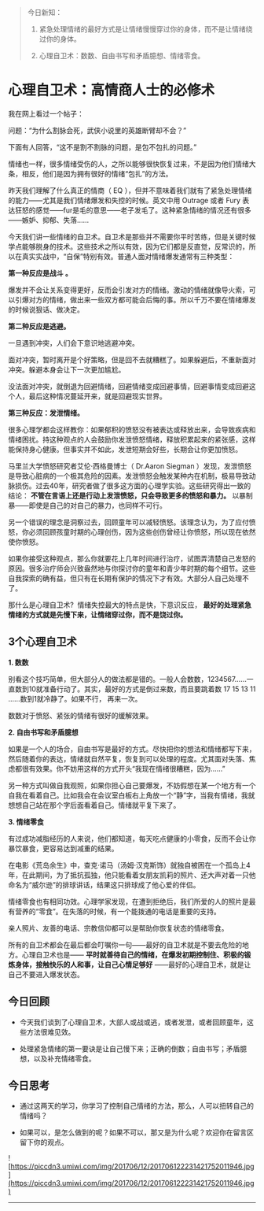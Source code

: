 > 今日新知：
> 
> 1. 紧急处理情绪的最好方式是让情绪慢慢穿过你的身体，而不是让情绪绕过你的身体。
> 
> 2. 心理自卫术：数数、自由书写和矛盾臆想、情绪零食。

# 心理自卫术：高情商人士的必修术

我在网上看过一个帖子：

问题：“为什么割脉会死，武侠小说里的英雄断臂却不会？”

下面有人回答，“这不是割不割脉的问题，是包不包扎的问题。”

情绪也一样，很多情绪受伤的人，之所以能够很快恢复过来，不是因为他们情绪大条，相反，他们是因为拥有很好的情绪“包扎”的方法。

昨天我们理解了什么真正的情商（ EQ ），但并不意味着我们就有了紧急处理情绪的能力——尤其是我们情绪爆发和失控的时候。英文中用 Outrage 或者 Fury 表达狂怒的感觉——fur是毛的意思——老子发毛了。这种紧急情绪的情况还有很多——嫉妒、抑郁、失落……

今天我们讲一些情绪的自卫术。自卫术是那些并不需要你平时苦练，但是关键时候学点能够脱身的技术。这些技术之所以有效，因为它们都是反直觉，反常识的，所以在真实实战中，“自保”特别有效。普通人面对情绪爆发通常有三种类型：

 **第一种反应是战斗**  **。**

爆发并不会让关系变得更好，反而会引发对方的情绪。激动的情绪就像导火索，可以引爆对方的情绪，做出来一些双方都可能会后悔的事。所以千万不要在情绪爆发的时候说狠话、做决定。

 **第二种反应是逃避。**

一旦遇到冲突，人们会下意识地逃避冲突。

面对冲突，暂时离开是个好策略，但是回不去就糟糕了。如果躲避后，不重新面对冲突。躲避本身会让下一次更加尴尬。

没法面对冲突，就倒退为回避情绪，回避情绪变成回避事情，回避事情变成回避这个人，最后这种情况蔓延开来，就是回避现实世界。

 **第三种反应：发泄情绪。**

很多心理学都会这样教你：如果郁积的愤怒没有被表达或释放出来，会导致疾病和情绪困扰。持这种观点的人会鼓励你发泄愤怒情绪，释放积累起来的紧张感，这样能保持身心健康。但事实并不如此，发泄短期会好些，长期会让你更加愤怒。

马里兰大学愤怒研究者艾伦·西格曼博士（ Dr.Aaron Siegman ）发现，发泄愤怒是导致心脏病的一个极其危险的因素。发泄愤怒会触发某种内在机制，极易导致动脉损伤。过去40年，研究者做了很多这方面的心理学实验。这些研究得出一致的结论： **不管在言语上还是行动上发泄愤怒，只会导致更多的愤怒和暴力。** 以暴制暴——即使是自己的对自己的暴力，也同样不可行。

另一个错误的理念是洞察过去，回顾童年可以减轻愤怒。该理念认为，为了应付愤怒，你必须回顾孩童时期的心理创伤，因为这些创伤曾经让你愤怒，所以现在依然使你愤怒。

如果你接受这种观点，那么你就要花上几年时间进行治疗，试图弄清楚自己发怒的原因。很多治疗师会兴致盎然地与你探讨你的童年和青少年时期的每个细节。这些自我探索的确有益，但只有在长期有保护的情况下才有效。大部分人自己处理不了。

那什么是心理自卫术?  情绪失控最大的特点是快，下意识反应， **最好的处理紧急情绪的方式就是先慢下来，让情绪穿过你，而不是饶过你。**

## 3个心理自卫术

 **1. 数数**

别看这个技巧简单，但大部分人的做法都是错的。一般人会数数，1234567……一直数到10就准备行动了。其实，最好的方式是倒过来数，而且要跳着数 17 15 13 11 ……数到1就冷静了。如果不行， 再来一次。

数数对于愤怒、紧张的情绪有很好的缓解效果。

 **2. 自由书写和矛盾臆想**

如果是一个人的场合，自由书写是最好的方式。尽快把你的想法和情绪都写下来，然后随着你的表达，情绪就自然平复，恢复到可以处理的程度。尤其面对失落、焦虑都很有效果。你不妨用这样的方式开头“我现在情绪很糟糕，因为……”

另一种方式叫做自我观照，如果你担心自己要爆发，不妨假想在某一个地方有一个自我在看着自己。比如我会在会议室白板右上角放一个“静”字，当我有情绪，我就想想自己站在那个字后面看着自己。情绪就平复下来了。

 **3. 情绪零食**

有过成功减脂经历的人来说，他们都知道，每天吃点健康的小零食，反而不会让你暴饮暴食，更容易达到减重的结果。

在电影《荒岛余生》中，查克·诺马（汤姆·汉克斯饰）就独自被困在一个孤岛上4年，在此期间，为了抵抗孤独，他只能看着女朋友凯莉的照片、还大声对着一只他命名为“威尔逊”的排球讲话，结果这只排球成了他心爱的伴侣。

情绪零食也有相同功效。心理学家发现，在遭到拒绝后，我们所爱的人的照片是最有营养的“零食”。在失落的时候，有一个能拨通的电话是重要的支持。

亲人照片、友善的电话、宗教信仰都可以是帮助你恢复状态的情绪零食。

所有的自卫术都会在最后都会叮嘱你一句——最好的自卫术就是不要去危险的地方。心理自卫术也是—— **平时就善待自己的情绪，在爆发初期控制住、积极的锻炼身体，接触快乐的人和事，让自己心情足够好** ——最好的心理自卫术，就是让自己不要进入爆发状态。

## 今日回顾

* 今天我们谈到了心理自卫术，大部人或战或逃，或者发泄，或者回顾童年，这些方法很难见效。

* 处理紧急情绪的第一要诀是让自己慢下来；正确的倒数；自由书写；矛盾臆想，以及补充情绪零食。

## 今日思考

* 通过这两天的学习，你学习了控制自己情绪的方法，那么，人可以扭转自己的情绪吗？

* 如果可以，是怎么做到的呢？如果不可以，那又是为什么呢？欢迎你在留言区留下你的观点。

![https://piccdn3.umiwi.com/img/201706/12/201706122231421752011946.jpg](https://piccdn3.umiwi.com/img/201706/12/201706122231421752011946.jpg)

---
